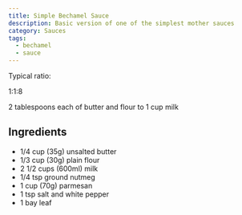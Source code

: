 ```yaml
---
title: Simple Bechamel Sauce
description: Basic version of one of the simplest mother sauces
category: Sauces
tags:
  - bechamel
  - sauce
---
```


Typical ratio:

1:1:8

2 tablespoons each of butter and flour to 1 cup milk

## Ingredients

- 1/4 cup (35g) unsalted butter
- 1/3 cup (30g) plain flour
- 2 1/2 cups (600ml) milk
- 1/4 tsp ground nutmeg
- 1 cup (70g) parmesan
- 1 tsp salt and white pepper
- 1 bay leaf
